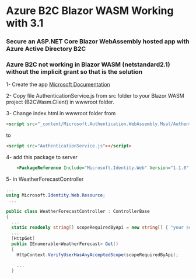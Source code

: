 # Azure B2C Blazor WASM Working with 3.1

### Secure an ASP.NET Core Blazor WebAssembly hosted app with Azure Active Directory B2C
### Azure B2C not working in Blazor WASM (netstandard2.1) without the implicit grant so that is the solution

1- Create the app [Microsoft Documentation](https://docs.microsoft.com/en-us/aspnet/core/blazor/security/webassembly/hosted-with-azure-active-directory-b2c?view=aspnetcore-3.1)

2- Copy file AuthenticationService.js from src folder to your Blazor WASM project (B2CWasm.Client) in wwwroot folder.

3- Change index.html in wwwroot folder from
```html
<script src="_content/Microsoft.Authentication.WebAssembly.Msal/AuthenticationService.js"></script>
```
to
```html
<script src="AuthenticationService.js"></script>
```

4- add this package to server
```xml
    <PackageReference Include="Microsoft.Identity.Web" Version="1.1.0" />
```
5- in WeatherForecastController 
```csharp
...
using Microsoft.Identity.Web.Resource;
 ...

public class WeatherForecastController : ControllerBase
{
  ...
  static readonly string[] scopeRequiredByApi = new string[] { "your scop name" };
  ...
  [HttpGet]
  public IEnumerable<WeatherForecast> Get()
  {
    HttpContext.VerifyUserHasAnyAcceptedScope(scopeRequiredByApi);

    ...
  }
```
